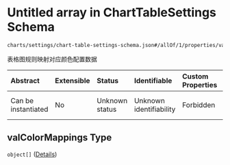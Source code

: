 # Untitled array in ChartTableSettings Schema

```txt
charts/settings/chart-table-settings-schema.json#/allOf/1/properties/valColorMappings
```

表格图规则映射对应颜色配置数据

| Abstract            | Extensible | Status         | Identifiable            | Custom Properties | Additional Properties | Access Restrictions | Defined In                                                                                                           |
| :------------------ | :--------- | :------------- | :---------------------- | :---------------- | :-------------------- | :------------------ | :------------------------------------------------------------------------------------------------------------------- |
| Can be instantiated | No         | Unknown status | Unknown identifiability | Forbidden         | Allowed               | none                | [chart-table-settings-schema.json\*](../out/charts/settings/chart-table-settings-schema.json "open original schema") |

## valColorMappings Type

`object[]` ([Details](chart-table-settings-schema-allof-1-properties-valcolormappings-items.md))
